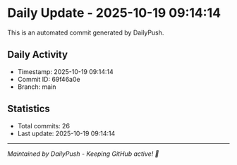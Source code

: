 # Daily Update - 2025-10-19 09:14:14

This is an automated commit generated by DailyPush.

## Daily Activity
- Timestamp: 2025-10-19 09:14:14
- Commit ID: 69f46a0e
- Branch: main

## Statistics
- Total commits: 26
- Last update: 2025-10-19 09:14:14

---
*Maintained by DailyPush - Keeping GitHub active! 🚀*
